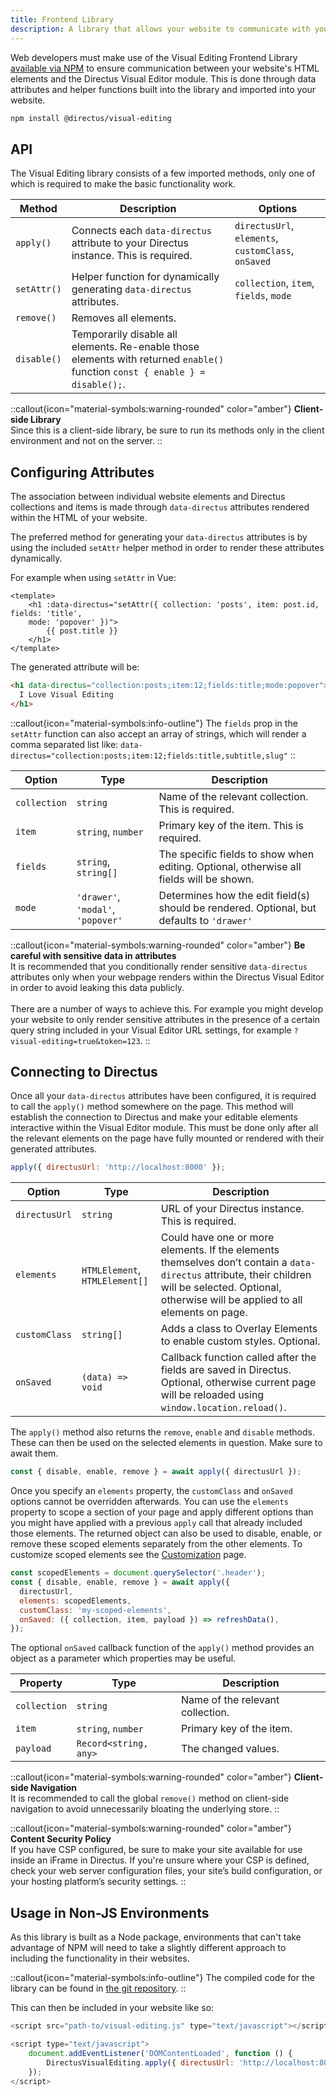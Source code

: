 ```yaml
---
title: Frontend Library
description: A library that allows your website to communicate with your Directus project and enables Visual Editing.
---
```


Web developers must make use of the Visual Editing Frontend Library [available via NPM](https://www.npmjs.com/package/@directus/visual-editing) to ensure communication between your website's HTML elements and the Directus Visual Editor module. This is done through data attributes and helper functions built into the library and imported into your website.

```bash
npm install @directus/visual-editing
```

## API

The Visual Editing library consists of a few imported methods, only one of which is required to make the basic functionality work.

| Method             | Description                                                                          | Options |
| ------------------ | -------------------------------------------------------------------------------------| ------- |
| `apply()`          | Connects each `data-directus` attribute to your Directus instance. This is required. | `directusUrl`, `elements`, `customClass`, `onSaved` |
| `setAttr()`        | Helper function for dynamically generating `data-directus` attributes.               | `collection`, `item`, `fields`, `mode`              |
| `remove()`         | Removes all elements.                                                                | |
| `disable()`        | Temporarily disable all elements. Re-enable those elements with returned `enable()` function `const { enable } = disable();`. | |

::callout{icon="material-symbols:warning-rounded" color="amber"}
**Client-side Library**  
Since this is a client-side library, be sure to run its methods only in the client environment and not on the server.
::

## Configuring Attributes

The association between individual website elements and Directus collections and items is made through `data-directus` attributes rendered within the HTML of your website.

The preferred method for generating your `data-directus` attributes is by using the included `setAttr` helper method in order to render these attributes dynamically.

For example when using `setAttr` in Vue:

```vue
<template>
    <h1 :data-directus="setAttr({ collection: 'posts', item: post.id, fields: 'title',
    mode: 'popover' })">
        {{ post.title }}
    </h1>
</template>
```

The generated attribute will be:

```html
<h1 data-directus="collection:posts;item:12;fields:title;mode:popover">
  I Love Visual Editing
</h1>
```

::callout{icon="material-symbols:info-outline"}
The `fields` prop in the `setAttr` function can also accept an array of strings, which will render a comma separated list like: `data-directus="collection:posts;item:12;fields:title,subtitle,slug"`
::

| Option | Type | Description |
| ------ | ---- | ----------- |
| `collection`  | `string`                           | Name of the relevant collection. This is required. |
| `item`        | `string`, `number`                 | Primary key of the item. This is required. |
| `fields`      | `string`, `string[]`               | The specific fields to show when editing. Optional, otherwise all fields will be shown. |
| `mode`        | `'drawer'`, `'modal'`, `'popover'` | Determines how the edit field(s) should be rendered. Optional, but defaults to `'drawer'` |

::callout{icon="material-symbols:warning-rounded" color="amber"}
**Be careful with sensitive data in attributes**  
It is recommended that you conditionally render sensitive `data-directus` attributes only when your webpage renders within the Directus Visual Editor in order to avoid leaking this data publicly. <br><br> There are a number of ways to achieve this. For example you might develop your website to only render sensitive attributes in the presence of a certain query string included in your Visual Editor URL settings, for example `?visual-editing=true&token=123`.
::

## Connecting to Directus

Once all your `data-directus` attributes have been configured, it is required to call the `apply()` method somewhere on the page. This method will establish the connection to Directus and make your editable elements interactive within the Visual Editor module. This must be done only after all the relevant elements on the page have fully mounted or rendered with their generated attributes.

```js
apply({ directusUrl: 'http://localhost:8000' });
```

| Option | Type | Description |
| ------ | ---- | ----------- |
| `directusUrl` | `string`                           | URL of your Directus instance. This is required. |
| `elements`    | `HTMLElement`, `HTMLElement[]`     | Could have one or more elements. If the elements themselves don’t contain a `data-directus` attribute, their children will be selected. Optional, otherwise will be applied to all elements on page. |
| `customClass` | `string[]`                         | Adds a class to Overlay Elements to enable custom styles. Optional.|
| `onSaved`     | `(data) => void`                   | Callback function called after the fields are saved in Directus. Optional, otherwise current page will be reloaded using `window.location.reload()`. |

The `apply()` method also returns the `remove`, `enable` and `disable` methods. These can then be used on the selected elements in question. Make sure to await them.

```js
const { disable, enable, remove } = await apply({ directusUrl });
```

Once you specify an `elements` property, the `customClass` and `onSaved` options cannot be overridden afterwards. You can use the `elements` property to scope a section of your page and apply different options than you might have applied with a previous `apply` call that already included those elements. The returned object can also be used to disable, enable, or remove these scoped elements separately from the other elements. To customize scoped elements see the [Customization](/guides/content/visual-editor/customization) page.

```js
const scopedElements = document.querySelector('.header');
const { disable, enable, remove } = await apply({
  directusUrl,
  elements: scopedElements,
  customClass: 'my-scoped-elements',
  onSaved: ({ collection, item, payload }) => refreshData(),
});
```

The optional `onSaved` callback function of the `apply()` method provides an object as a parameter which properties may be useful.

| Property | Type | Description |
| --------- | ---- | ----------- |
| `collection` | `string`              | Name of the relevant collection. |
| `item` | `string`, `number` | Primary key of the item. |
| `payload` | `Record<string, any>` | The changed values. |

::callout{icon="material-symbols:warning-rounded" color="amber"}
**Client-side Navigation**  
It is recommended to call the global `remove()` method on client-side navigation to avoid unnecessarily bloating the underlying store.
::

::callout{icon="material-symbols:warning-rounded" color="amber"}
**Content Security Policy**  
If you have CSP configured, be sure to make your site available for use inside an iFrame in Directus. If you're unsure where your CSP is defined, check your web server configuration files, your site’s build configuration, or your hosting platform’s security settings.
::

## Usage in Non-JS Environments

As this library is built as a Node package, environments that can't take advantage of NPM will need to take a slightly different approach to including the functionality in their websites.

::callout{icon="material-symbols:info-outline"}
The compiled code for the library can be found in [the git repository](https://github.com/directus/visual-editing/blob/main/dist/visual-editing.js). 
::

This can then be included in your website like so:

```js
<script src="path-to/visual-editing.js" type="text/javascript"></script>
```

```js
<script type="text/javascript">
	document.addEventListener('DOMContentLoaded', function () {
		DirectusVisualEditing.apply({ directusUrl: 'http://localhost:8000' });
	});
</script>
```
